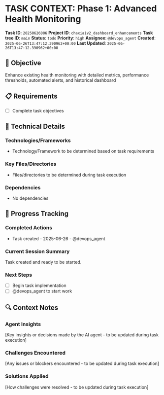 # TASK CONTEXT: Phase 1: Advanced Health Monitoring

**Task ID**: `20250626006`
**Project ID**: `chaxiaiv2_dashboard_enhancements`
**Task tree ID**: `main`
**Status**: `todo`
**Priority**: `high`
**Assignee**: `@devops_agent`
**Created**: `2025-06-26T13:47:12.390962+00:00`
**Last Updated**: `2025-06-26T13:47:12.390962+00:00`

## 🎯 Objective
Enhance existing health monitoring with detailed metrics, performance thresholds, automated alerts, and historical dashboard

## 📋 Requirements
- [ ] Complete task objectives

## 🔧 Technical Details
### Technologies/Frameworks
- Technology/Framework to be determined based on task requirements

### Key Files/Directories
- Files/directories to be determined during task execution

### Dependencies
- No dependencies

## 🚀 Progress Tracking
### Completed Actions
- Task created - 2025-06-26 - @devops_agent

### Current Session Summary
Task created and ready to be started.

### Next Steps
- [ ] Begin task implementation
- [ ] @devops_agent to start work

## 🔍 Context Notes
### Agent Insights
[Key insights or decisions made by the AI agent - to be updated during task execution]

### Challenges Encountered
[Any issues or blockers encountered - to be updated during task execution]

### Solutions Applied
[How challenges were resolved - to be updated during task execution]
